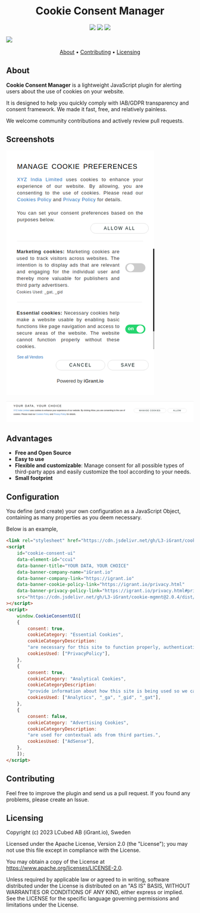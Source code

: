 <h1 align="center">
    Cookie Consent Manager
</h1>

<p align="center">
    <a href="/../../commits/" title="Last Commit"><img src="https://img.shields.io/github/last-commit/L3-iGrant/cookie-mgmnt?style=flat"></a>
    <a href="/../../issues" title="Open Issues"><img src="https://img.shields.io/github/issues/L3-iGrant/cookie-mgmnt?style=flat"></a>
    <a href="./LICENSE" title="License"><img src="https://img.shields.io/badge/License-Apache%202.0-green.svg?style=flat"></a>
</p>

[![](https://data.jsdelivr.com/v1/package/gh/L3-iGrant/cookie-mgmnt/badge)](https://www.jsdelivr.com/package/gh/L3-iGrant/cookie-mgmnt)

<p align="center">
  <a href="#about">About</a> •
  <a href="#contributing">Contributing</a> •
  <a href="#licensing">Licensing</a>
</p>

## About

**Cookie Consent Manager** is a lightweight JavaScript plugin for alerting users about the use of cookies on your website.

It is designed to help you quickly comply with IAB/GDPR transparency and consent framework. We made it fast, free, and relatively painless.

We welcome community contributions and actively review pull requests.

## Screenshots

![CookieConsentManager__Sidebar](./screenshots/sideBar.png "Cookie Consent Manager Sidebar")

![CookieConsentManager__BottomBanner](./screenshots/bottomBanner.png "Cookie Consent Manager Bottom Banner" )

## Advantages

* **Free and Open Source**
* **Easy to use**
* **Flexible and customizable**: Manage consent for all possible types of
  third-party apps and easily customize the tool according to your needs.
* **Small footprint**

## Configuration

You define (and create) your own configuration as a JavaScript Object, containing as many properties as you deem necessary.

Below is an example,

```html
<link rel="stylesheet" href="https://cdn.jsdelivr.net/gh/L3-iGrant/cookie-mgmnt@2.0.4/dist/cookie-consent-ui.css" />
<script
    id="cookie-consent-ui"
    data-element-id="ccui"
    data-banner-title="YOUR DATA, YOUR CHOICE"
    data-banner-company-name="iGrant.io"
    data-banner-company-link="https://igrant.io"
    data-banner-cookie-policy-link="https://igrant.io/privacy.html"
    data-banner-privacy-policy-link="https://igrant.io/privacy.html#privacy"
    src="https://cdn.jsdelivr.net/gh/L3-iGrant/cookie-mgmnt@2.0.4/dist/cookie-consent-ui.js"
></script>
<script>
    window.CookieConsentUI([
    {
        consent: true,
        cookieCategory: "Essential Cookies",
        cookieCategoryDescription:
        "are necessary for this site to function properly, authenticating logins, for instance. You can only disable essential cookies via browser settings.",
        cookiesUsed: ["PrivacyPolicy"],
    },
    {
        consent: true,
        cookieCategory: "Analytical Cookies",
        cookieCategoryDescription:
        "provide information about how this site is being used so we can improve your experience. Data captured is aggregated and anonymized.",
        cookiesUsed: ["Analytics", "_ga", "_gid", "_gat"],
    },
    {
        consent: false,
        cookieCategory: "Advertising Cookies",
        cookieCategoryDescription:
        "are used for contextual ads from third parties.",
        cookiesUsed: ["AdSense"],
    },
    ]);
</script>
```

## Contributing

Feel free to improve the plugin and send us a pull request. If you found any problems, please create an Issue.

## Licensing
Copyright (c) 2023 LCubed AB (iGrant.io), Sweden

Licensed under the Apache License, Version 2.0 (the "License"); you may not use this file except in compliance with the License.

You may obtain a copy of the License at https://www.apache.org/licenses/LICENSE-2.0.

Unless required by applicable law or agreed to in writing, software distributed under the License is distributed on an "AS IS" BASIS, WITHOUT WARRANTIES OR CONDITIONS OF ANY KIND, either express or implied. See the LICENSE for the specific language governing permissions and limitations under the License.
